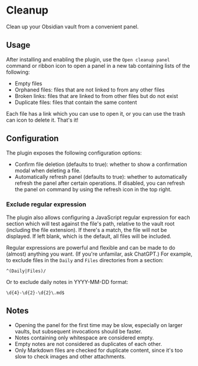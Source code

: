 # Cleanup

Clean up your Obsidian vault from a convenient panel.

## Usage

After installing and enabling the plugin, use the `Open cleanup panel` command or ribbon icon to open a panel in a new tab containing lists of the following:

-   Empty files
-   Orphaned files: files that are not linked to from any other files
-   Broken links: files that are linked to from other files but do not exist
-   Duplicate files: files that contain the same content

Each file has a link which you can use to open it, or you can use the trash can icon to delete it. That's it!

## Configuration

The plugin exposes the following configuration options:

-   Confirm file deletion (defaults to true): whether to show a confirmation modal when deleting a file.
-   Automatically refresh panel (defaults to true): whether to automatically refresh the panel after certain operations. If disabled, you can refresh the panel on command by using the refresh icon in the top right.

### Exclude regular expression

The plugin also allows configuring a JavaScript regular expression for each section which will test against the file's path, relative to the vault root (including the file extension). If there's a match, the file will not be displayed. If left blank, which is the default, all files will be included.

Regular expressions are powerful and flexible and can be made to do (almost) anything you want. (If you're unfamilar, ask ChatGPT.) For example, to exclude files in the `Daily` and `Files` directories from a section:

```
^(Daily|Files)/
```

Or to exclude daily notes in YYYY-MM-DD format:

```
\d{4}-\d{2}-\d{2}\.md$
```

## Notes

-   Opening the panel for the first time may be slow, especially on larger vaults, but subsequent invocations should be faster.
-   Notes containing only whitespace are considered empty.
-   Empty notes are not considered as duplicates of each other.
-   Only Markdown files are checked for duplicate content, since it's too slow to check images and other attachments.
